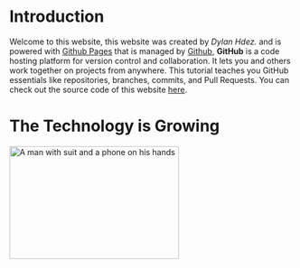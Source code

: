 # Introduction
Welcome to this website, this website was created by _Dylan Hdez._ and is powered with [Github Pages](https://pages.github.com/) that is managed by [Github](https://github.com/), **GitHub** is a code hosting platform for version control and collaboration. It lets you and others work together on projects from anywhere. This tutorial teaches you GitHub essentials like repositories, branches, commits, and Pull Requests. You can check out the source code of this website [here](https://github.com/UltimateDystrom/The-Technology-is-Growing). 

# The Technology is Growing
<img src="https://itbrief.co.nz/uploads/story/2020/08/24/GettyImages-1215836494.jpg" alt="A man with suit and a phone on his hands" width="300" height="200">
